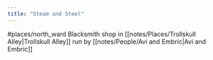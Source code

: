 ```yaml
---
title: "Steam and Steel"
---
```

#places/north_ward 
Blacksmith shop in [[notes/Places/Trollskull Alley|Trollskull Alley]] run by [[notes/People/Avi and Embric|Avi and Embric]]